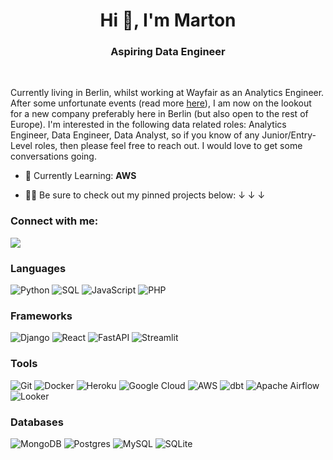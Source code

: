 <h1 align="center">Hi 👋, I'm Marton </h1>
<h3 align="center">Aspiring Data Engineer</h3>
<br>

Currently living in Berlin, whilst working at Wayfair as an Analytics Engineer. After some unfortunate events (read more [here](https://www.cnbc.com/2025/01/10/wayfair-to-exit-germany-cut-730-jobs-in-latest-layoffs.html#:~:text=Wayfair%20is%20exiting%20the%20German,retail%2C%20the%20company%20said%20Friday.)), I am now on the lookout for a new company preferably here in Berlin (but also open to the rest of Europe). I'm interested in the following data related roles: Analytics Engineer, Data Engineer, Data Analyst, so if you know of any Junior/Entry-Level roles, then please feel free to reach out. I would love to get some conversations going.


- 📖 Currently Learning: **AWS**

- 👨‍💻 Be sure to check out my pinned projects below: ↓ ↓ ↓



<h3 align="left">Connect with me:</h3>

<a target="_blank" href="https://www.linkedin.com/in/martonmunkacsi/"><img src="https://img.shields.io/badge/linkedin-%230077B5.svg?&style=for-the-badge&logo=linkedin&logoColor=white" /></a>

<h3 align="left">Languages</h3>

![Python](https://img.shields.io/badge/python-3670A0?style=for-the-badge&logo=python&logoColor=ffdd54)
![SQL](https://img.shields.io/badge/sql-053c79?style=for-the-badge&logo=database&labelColor=fff)
![JavaScript](https://img.shields.io/badge/javascript-%23323330.svg?style=for-the-badge&logo=javascript&logoColor=%23F7DF1E)
![PHP](https://img.shields.io/badge/php-%23777BB4.svg?style=for-the-badge&logo=php&logoColor=white)

<h3 align="left">Frameworks</h3>

![Django](https://img.shields.io/badge/django-%23092E20.svg?style=for-the-badge&logo=django&logoColor=white)
![React](https://img.shields.io/badge/react-%2320232a.svg?style=for-the-badge&logo=react&logoColor=%2361DAFB)
![FastAPI](https://img.shields.io/badge/FastAPI-005571?style=for-the-badge&logo=fastapi)
![Streamlit](https://img.shields.io/badge/streamlit-%23FFFFFF.svg?style=for-the-badge&logo=streamlit&logoColor=FF4B4B)

<h3 align="left">Tools</h3>

![Git](https://img.shields.io/badge/git-%23F05033.svg?style=for-the-badge&logo=git&logoColor=white)
![Docker](https://img.shields.io/badge/docker-%230db7ed.svg?style=for-the-badge&logo=docker&logoColor=white)
![Heroku](https://img.shields.io/badge/heroku-%23430098.svg?style=for-the-badge&logo=heroku&logoColor=white)
![Google Cloud](https://img.shields.io/badge/GoogleCloud-%234285F4.svg?style=for-the-badge&logo=google-cloud&logoColor=white)
![AWS](https://img.shields.io/badge/AWS-%23FF9900.svg?style=for-the-badge&logo=amazon-aws&logoColor=white)
![dbt](https://img.shields.io/badge/dbt-fff.svg?style=for-the-badge&logo=dbt&logoColor=orange)
![Apache Airflow](https://img.shields.io/badge/Apache%20Airflow-017CEE?style=for-the-badge&logo=Apache%20Airflow&logoColor=white)
![Looker](https://img.shields.io/badge/looker-fff.svg?style=for-the-badge&logo=looker&logoColor=blue)

<h3 align="left">Databases</h3>

![MongoDB](https://img.shields.io/badge/MongoDB-%234ea94b.svg?style=for-the-badge&logo=mongodb&logoColor=white)
![Postgres](https://img.shields.io/badge/postgres-%23316192.svg?style=for-the-badge&logo=postgresql&logoColor=white)
![MySQL](https://img.shields.io/badge/mysql-%2300f.svg?style=for-the-badge&logo=mysql&logoColor=white)
![SQLite](https://img.shields.io/badge/sqlite-%2307405e.svg?style=for-the-badge&logo=sqlite&logoColor=white)

